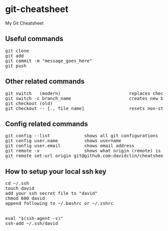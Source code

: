 # git-cheatsheet
My Git Cheatsheet

## Useful commands
<pre>
git clone
git add
git commit -m "message_goes_here"
git push
</pre>

## Other related commands
<pre>
git switch   (modern)                          replaces checkout command to switch between branches
git switch -c branch_name                      creates new branch and switches to it
git checkout (old)                             
git checkout -- [., file_name]                 resets non-staged changes back to the last commit
</pre>

## Config related commands
<pre>
git config --list             shows all git configurations
git config user.name          shows username 
git config user.email         shows email address
git remote -v                 shows what origin (remote) is set to
git remote set-url origin git@github.com:davidclin/cheatsheet.git
</pre>

## How to setup your local ssh key
<pre>
cd ~/.ssh
touch david
add your ssh secret file to "david"
chmod 600 david
append following to ~/.bashrc or ~/.zshrc


eval "$(ssh-agent -s)"
ssh-add ~/.ssh/david
</pre>